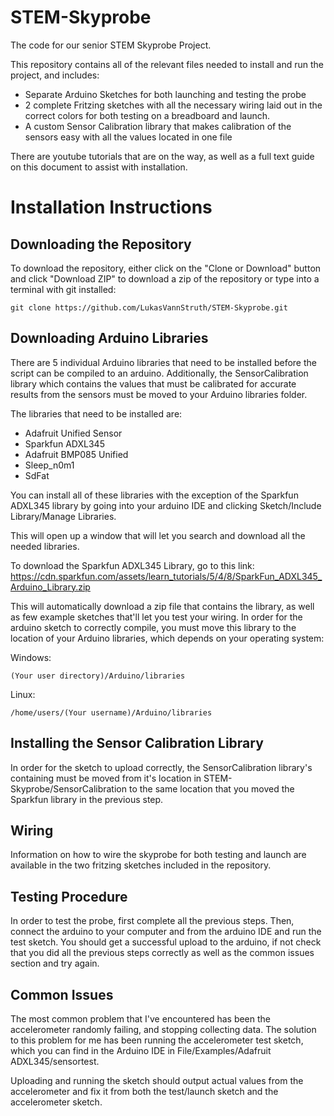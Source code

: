 # STEM-Skyprobe
The code for our senior STEM Skyprobe Project. 

This repository contains all of the relevant files needed to install and run the project, and includes:

* Separate Arduino Sketches for both launching and testing the probe
* 2 complete Fritzing sketches with all the necessary wiring laid out in the correct colors for both testing on a breadboard and launch. 
* A custom Sensor Calibration library that makes calibration of the sensors easy with all the values located in one file

There are youtube tutorials that are on the way, as well as a full text guide on this document to assist with installation. 

# Installation Instructions
## Downloading the Repository
To download the repository, either click on the "Clone or Download" button and click "Download ZIP" to download a zip of the repository or type into a terminal with git installed: 

`git clone https://github.com/LukasVannStruth/STEM-Skyprobe.git`

## Downloading Arduino Libraries
There are 5 individual Arduino libraries that need to be installed before the script can be compiled to an arduino. Additionally, the SensorCalibration library which contains the values that must be calibrated for accurate results from the sensors must be moved to your Arduino libraries folder. 

The libraries that need to be installed are:

* Adafruit Unified Sensor
* Sparkfun ADXL345
* Adafruit BMP085 Unified
* Sleep_n0m1
* SdFat

You can install all of these libraries with the exception of the Sparkfun ADXL345 library by going into your arduino IDE and clicking Sketch/Include Library/Manage Libraries. 

This will open up a window that will let you search and download all the needed libraries. 

To download the Sparkfun ADXL345 Library, go to this link: https://cdn.sparkfun.com/assets/learn_tutorials/5/4/8/SparkFun_ADXL345_Arduino_Library.zip

This will automatically download a zip file that contains the library, as well as few example sketches that'll let you test your wiring. 
In order for the arduino sketch to correctly compile, you must move this library to the location of your Arduino libraries, which depends on your operating system:


Windows:

`(Your user directory)/Arduino/libraries`

Linux: 

`/home/users/(Your username)/Arduino/libraries`

## Installing the Sensor Calibration Library

In order for the sketch to upload correctly, the SensorCalibration library's containing must be moved from it's location in STEM-Skyprobe/SensorCalibration to the same location that you moved the Sparkfun library in the previous step.


## Wiring
Information on how to wire the skyprobe for both testing and launch are available in the two fritzing sketches included in the repository. 

## Testing Procedure
In order to test the probe, first complete all the previous steps. Then, connect the arduino to your computer and from the arduino IDE and run the test sketch. You should get a successful upload to the arduino, if not check that you did all the previous steps correctly as well as the common issues section and try again. 

## Common Issues
The most common problem that I've encountered has been the accelerometer randomly failing, and stopping collecting data. The solution to this problem for me has been running the accelerometer test sketch, which you can find in the Arduino IDE in File/Examples/Adafruit ADXL345/sensortest. 

Uploading and running the sketch should output actual values from the accelerometer and fix it from both the test/launch sketch and the accelerometer sketch. 
